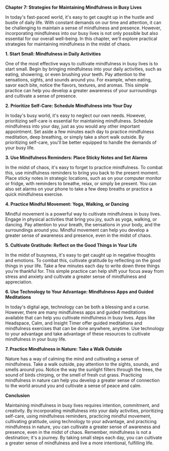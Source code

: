 <p><strong>Chapter 7: Strategies for Maintaining Mindfulness in Busy Lives</strong></p>

<p>In today's fast-paced world, it's easy to get caught up in the hustle and bustle of daily life. With constant demands on our time and attention, it can be challenging to maintain a sense of mindfulness and presence. However, incorporating mindfulness into our busy lives is not only possible but also essential for our overall well-being. In this chapter, we'll explore practical strategies for maintaining mindfulness in the midst of chaos.</p>

<p><strong>1. Start Small: Mindfulness in Daily Activities</strong></p>

<p>One of the most effective ways to cultivate mindfulness in busy lives is to start small. Begin by bringing mindfulness into your daily activities, such as eating, showering, or even brushing your teeth. Pay attention to the sensations, sights, and sounds around you. For example, when eating, savor each bite, notice the flavors, textures, and aromas. This simple practice can help you develop a greater awareness of your surroundings and cultivate a sense of presence.</p>

<p><strong>2. Prioritize Self-Care: Schedule Mindfulness into Your Day</strong></p>

<p>In today's busy world, it's easy to neglect our own needs. However, prioritizing self-care is essential for maintaining mindfulness. Schedule mindfulness into your day, just as you would any other important appointment. Set aside a few minutes each day to practice mindfulness meditation, deep breathing, or simply take a short walk outside. By prioritizing self-care, you'll be better equipped to handle the demands of your busy life.</p>

<p><strong>3. Use Mindfulness Reminders: Place Sticky Notes and Set Alarms</strong></p>

<p>In the midst of chaos, it's easy to forget to practice mindfulness. To combat this, use mindfulness reminders to bring you back to the present moment. Place sticky notes in strategic locations, such as on your computer monitor or fridge, with reminders to breathe, relax, or simply be present. You can also set alarms on your phone to take a few deep breaths or practice a quick mindfulness exercise.</p>

<p><strong>4. Practice Mindful Movement: Yoga, Walking, or Dancing</strong></p>

<p>Mindful movement is a powerful way to cultivate mindfulness in busy lives. Engage in physical activities that bring you joy, such as yoga, walking, or dancing. Pay attention to your breath, the sensations in your body, and the surroundings around you. Mindful movement can help you develop a greater sense of awareness and presence, even in the midst of chaos.</p>

<p><strong>5. Cultivate Gratitude: Reflect on the Good Things in Your Life</strong></p>

<p>In the midst of busyness, it's easy to get caught up in negative thoughts and emotions. To combat this, cultivate gratitude by reflecting on the good things in your life. Take a few minutes each day to write down three things you're thankful for. This simple practice can help shift your focus away from stress and anxiety and cultivate a greater sense of mindfulness and appreciation.</p>

<p><strong>6. Use Technology to Your Advantage: Mindfulness Apps and Guided Meditations</strong></p>

<p>In today's digital age, technology can be both a blessing and a curse. However, there are many mindfulness apps and guided meditations available that can help you cultivate mindfulness in busy lives. Apps like Headspace, Calm, and Insight Timer offer guided meditations and mindfulness exercises that can be done anywhere, anytime. Use technology to your advantage and take advantage of these resources to cultivate mindfulness in your busy life.</p>

<p><strong>7. Practice Mindfulness in Nature: Take a Walk Outside</strong></p>

<p>Nature has a way of calming the mind and cultivating a sense of mindfulness. Take a walk outside, pay attention to the sights, sounds, and smells around you. Notice the way the sunlight filters through the trees, the sound of birds chirping, or the smell of fresh cut grass. Practicing mindfulness in nature can help you develop a greater sense of connection to the world around you and cultivate a sense of peace and calm.</p>

<p><strong>Conclusion</strong></p>

<p>Maintaining mindfulness in busy lives requires intention, commitment, and creativity. By incorporating mindfulness into your daily activities, prioritizing self-care, using mindfulness reminders, practicing mindful movement, cultivating gratitude, using technology to your advantage, and practicing mindfulness in nature, you can cultivate a greater sense of awareness and presence, even in the midst of chaos. Remember, mindfulness is not a destination; it's a journey. By taking small steps each day, you can cultivate a greater sense of mindfulness and live a more intentional, fulfilling life.</p>
